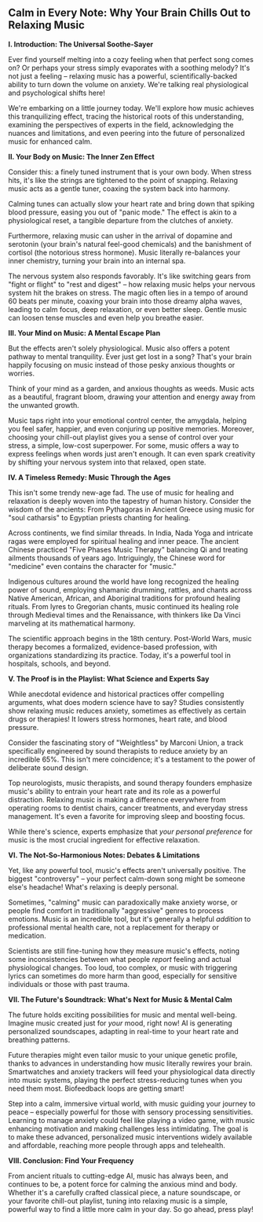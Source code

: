 ## Calm in Every Note: Why Your Brain Chills Out to Relaxing Music

**I. Introduction: The Universal Soothe-Sayer**

Ever find yourself melting into a cozy feeling when that perfect song comes on? Or perhaps your stress simply evaporates with a soothing melody? It's not just a feeling – relaxing music has a powerful, scientifically-backed ability to turn down the volume on anxiety. We're talking real physiological and psychological shifts here\!

We're embarking on a little journey today. We'll explore how music achieves this tranquilizing effect, tracing the historical roots of this understanding, examining the perspectives of experts in the field, acknowledging the nuances and limitations, and even peering into the future of personalized music for enhanced calm.

**II. Your Body on Music: The Inner Zen Effect**

Consider this: a finely tuned instrument that is your own body. When stress hits, it's like the strings are tightened to the point of snapping. Relaxing music acts as a gentle tuner, coaxing the system back into harmony.

Calming tunes can actually slow your heart rate and bring down that spiking blood pressure, easing you out of "panic mode." The effect is akin to a physiological reset, a tangible departure from the clutches of anxiety.

Furthermore, relaxing music can usher in the arrival of dopamine and serotonin (your brain's natural feel-good chemicals) and the banishment of cortisol (the notorious stress hormone). Music literally re-balances your inner chemistry, turning your brain into an internal spa.

The nervous system also responds favorably. It's like switching gears from "fight or flight" to "rest and digest" – how relaxing music helps your nervous system hit the brakes on stress. The magic often lies in a tempo of around 60 beats per minute, coaxing your brain into those dreamy alpha waves, leading to calm focus, deep relaxation, or even better sleep. Gentle music can loosen tense muscles and even help you breathe easier.

**III. Your Mind on Music: A Mental Escape Plan**

But the effects aren't solely physiological. Music also offers a potent pathway to mental tranquility. Ever just get lost in a song? That's your brain happily focusing on music instead of those pesky anxious thoughts or worries.

Think of your mind as a garden, and anxious thoughts as weeds. Music acts as a beautiful, fragrant bloom, drawing your attention and energy away from the unwanted growth.

Music taps right into your emotional control center, the amygdala, helping you feel safer, happier, and even conjuring up positive memories. Moreover, choosing your chill-out playlist gives you a sense of control over your stress, a simple, low-cost superpower. For some, music offers a way to express feelings when words just aren't enough. It can even spark creativity by shifting your nervous system into that relaxed, open state.

**IV. A Timeless Remedy: Music Through the Ages**

This isn't some trendy new-age fad. The use of music for healing and relaxation is deeply woven into the tapestry of human history. Consider the wisdom of the ancients: From Pythagoras in Ancient Greece using music for "soul catharsis" to Egyptian priests chanting for healing.

Across continents, we find similar threads. In India, Nada Yoga and intricate ragas were employed for spiritual healing and inner peace. The ancient Chinese practiced "Five Phases Music Therapy" balancing Qi and treating ailments thousands of years ago. Intriguingly, the Chinese word for "medicine" even contains the character for "music."

Indigenous cultures around the world have long recognized the healing power of sound, employing shamanic drumming, rattles, and chants across Native American, African, and Aboriginal traditions for profound healing rituals. From lyres to Gregorian chants, music continued its healing role through Medieval times and the Renaissance, with thinkers like Da Vinci marveling at its mathematical harmony.

The scientific approach begins in the 18th century. Post-World Wars, music therapy becomes a formalized, evidence-based profession, with organizations standardizing its practice. Today, it's a powerful tool in hospitals, schools, and beyond.

**V. The Proof is in the Playlist: What Science and Experts Say**

While anecdotal evidence and historical practices offer compelling arguments, what does modern science have to say? Studies consistently show relaxing music reduces anxiety, sometimes as effectively as certain drugs or therapies\! It lowers stress hormones, heart rate, and blood pressure.

Consider the fascinating story of "Weightless" by Marconi Union, a track specifically engineered by sound therapists to reduce anxiety by an incredible 65%. This isn't mere coincidence; it's a testament to the power of deliberate sound design.

Top neurologists, music therapists, and sound therapy founders emphasize music's ability to entrain your heart rate and its role as a powerful distraction. Relaxing music is making a difference everywhere from operating rooms to dentist chairs, cancer treatments, and everyday stress management. It's even a favorite for improving sleep and boosting focus.

While there's science, experts emphasize that *your personal preference* for music is the most crucial ingredient for effective relaxation.

**VI. The Not-So-Harmonious Notes: Debates & Limitations**

Yet, like any powerful tool, music's effects aren't universally positive. The biggest "controversy" – your perfect calm-down song might be someone else's headache\! What's relaxing is deeply personal.

Sometimes, "calming" music can paradoxically make anxiety worse, or people find comfort in traditionally "aggressive" genres to process emotions. Music is an incredible tool, but it's generally a helpful *addition* to professional mental health care, not a replacement for therapy or medication.

Scientists are still fine-tuning how they measure music's effects, noting some inconsistencies between what people *report* feeling and actual physiological changes. Too loud, too complex, or music with triggering lyrics can sometimes do more harm than good, especially for sensitive individuals or those with past trauma.

**VII. The Future's Soundtrack: What's Next for Music & Mental Calm**

The future holds exciting possibilities for music and mental well-being. Imagine music created just for *your* mood, right now\! AI is generating personalized soundscapes, adapting in real-time to your heart rate and breathing patterns.

Future therapies might even tailor music to your unique genetic profile, thanks to advances in understanding how music literally rewires your brain. Smartwatches and anxiety trackers will feed your physiological data directly into music systems, playing the perfect stress-reducing tunes when you need them most. Biofeedback loops are getting smart\!

Step into a calm, immersive virtual world, with music guiding your journey to peace – especially powerful for those with sensory processing sensitivities. Learning to manage anxiety could feel like playing a video game, with music enhancing motivation and making challenges less intimidating. The goal is to make these advanced, personalized music interventions widely available and affordable, reaching more people through apps and telehealth.

**VIII. Conclusion: Find Your Frequency**

From ancient rituals to cutting-edge AI, music has always been, and continues to be, a potent force for calming the anxious mind and body. Whether it's a carefully crafted classical piece, a nature soundscape, or your favorite chill-out playlist, tuning into relaxing music is a simple, powerful way to find a little more calm in your day. So go ahead, press play\!